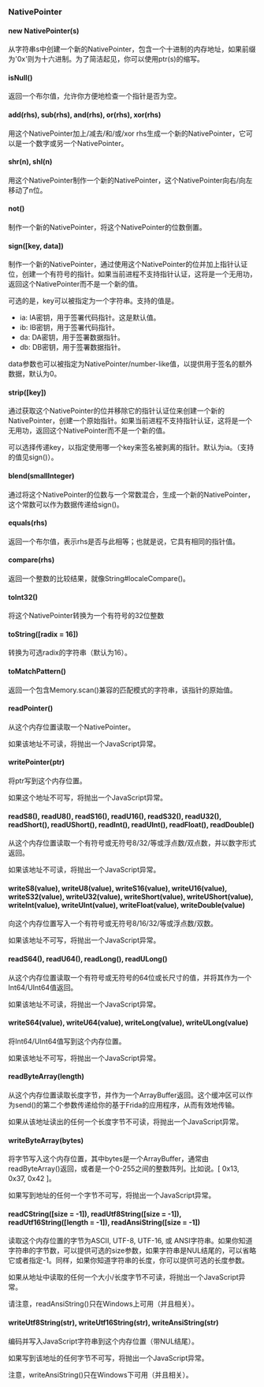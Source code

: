 ### NativePointer

#### new NativePointer(s)

从字符串s中创建一个新的NativePointer，包含一个十进制的内存地址，如果前缀为'0x'则为十六进制。为了简洁起见，你可以使用ptr(s)的缩写。

#### isNull()

返回一个布尔值，允许你方便地检查一个指针是否为空。

#### add(rhs), sub(rhs), and(rhs), or(rhs), xor(rhs)

用这个NativePointer加上/减去/和/或/xor rhs生成一个新的NativePointer，它可以是一个数字或另一个NativePointer。

#### shr(n), shl(n)

用这个NativePointer制作一个新的NativePointer，这个NativePointer向右/向左移动了n位。

#### not() 

制作一个新的NativePointer，将这个NativePointer的位数倒置。

#### sign([key, data])

制作一个新的NativePointer，通过使用这个NativePointer的位并加上指针认证位，创建一个有符号的指针。如果当前进程不支持指针认证，这将是一个无用功，返回这个NativePointer而不是一个新的值。

可选的是，key可以被指定为一个字符串。支持的值是。

- ia: IA密钥，用于签署代码指针。这是默认值。
- ib: IB密钥，用于签署代码指针。
- da: DA密钥，用于签署数据指针。
- db: DB密钥，用于签署数据指针。

data参数也可以被指定为NativePointer/number-like值，以提供用于签名的额外数据，默认为0。

#### strip([key])

通过获取这个NativePointer的位并移除它的指针认证位来创建一个新的NativePointer，创建一个原始指针。如果当前进程不支持指针认证，这将是一个无用功，返回这个NativePointer而不是一个新的值。

可以选择传递key，以指定使用哪一个key来签名被剥离的指针。默认为ia。（支持的值见sign()）。

#### blend(smallInteger)

通过将这个NativePointer的位数与一个常数混合，生成一个新的NativePointer，这个常数可以作为数据传递给sign()。

#### equals(rhs)

返回一个布尔值，表示rhs是否与此相等；也就是说，它具有相同的指针值。

#### compare(rhs)

返回一个整数的比较结果，就像String#localeCompare()。

#### toInt32()

将这个NativePointer转换为一个有符号的32位整数

#### toString([radix = 16])

转换为可选radix的字符串（默认为16）。

#### toMatchPattern()

返回一个包含Memory.scan()兼容的匹配模式的字符串，该指针的原始值。

#### readPointer()

从这个内存位置读取一个NativePointer。

如果该地址不可读，将抛出一个JavaScript异常。

#### writePointer(ptr)

将ptr写到这个内存位置。

如果这个地址不可写，将抛出一个JavaScript异常。

#### readS8(), readU8(), readS16(), readU16(), readS32(), readU32(), readShort(), readUShort(), readInt(), readUInt(), readFloat(), readDouble()

从这个内存位置读取一个有符号或无符号8/32/等或浮点数/双点数，并以数字形式返回。

如果该地址不可读，将抛出一个JavaScript异常。

#### writeS8(value), writeU8(value), writeS16(value), writeU16(value), writeS32(value), writeU32(value), writeShort(value), writeUShort(value), writeInt(value), writeUInt(value), writeFloat(value), writeDouble(value)

向这个内存位置写入一个有符号或无符号8/16/32/等或浮点数/双数。

如果该地址不可写，将抛出一个JavaScript异常。

#### readS64(), readU64(), readLong(), readULong()

从这个内存位置读取一个有符号或无符号的64位或长尺寸的值，并将其作为一个Int64/UInt64值返回。

如果该地址不可读，将抛出一个JavaScript异常。

#### writeS64(value), writeU64(value), writeLong(value), writeULong(value)

将Int64/UInt64值写到这个内存位置。

如果该地址不可写，将抛出一个JavaScript异常。

#### readByteArray(length)

从这个内存位置读取长度字节，并作为一个ArrayBuffer返回。这个缓冲区可以作为send()的第二个参数传递给你的基于Frida的应用程序，从而有效地传输。

如果从该地址读出的任何一个长度字节不可读，将抛出一个JavaScript异常。

#### writeByteArray(bytes)

将字节写入这个内存位置，其中bytes是一个ArrayBuffer，通常由readByteArray()返回，或者是一个0-255之间的整数阵列。比如说。[ 0x13, 0x37, 0x42 ]。

如果写到地址的任何一个字节不可写，将抛出一个JavaScript异常。

#### readCString([size = -1]), readUtf8String([size = -1]), readUtf16String([length = -1]), readAnsiString([size = -1])

读取这个内存位置的字节为ASCII, UTF-8, UTF-16, 或 ANSI字符串。如果你知道字符串的字节数，可以提供可选的size参数，如果字符串是NUL结尾的，可以省略它或者指定-1。同样，如果你知道字符串的长度，你可以提供可选的长度参数。

如果从地址中读取的任何一个大小/长度字节不可读，将抛出一个JavaScript异常。

请注意，readAnsiString()只在Windows上可用（并且相关）。

#### writeUtf8String(str), writeUtf16String(str), writeAnsiString(str)

编码并写入JavaScript字符串到这个内存位置（带NUL结尾）。

如果写到该地址的任何字节不可写，将抛出一个JavaScript异常。

注意，writeAnsiString()只在Windows下可用（并且相关）。

